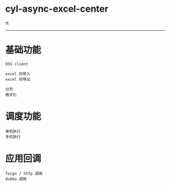 # cyl-async-excel-center



rt




-----

# 基础功能
    OSS client

    excel 的导入  
    excel 的导出 
    
    分页
    格式化

# 调度功能
    单机执行
    多机执行

# 应用回调
    feign / http 调用
    dubbo 调用
